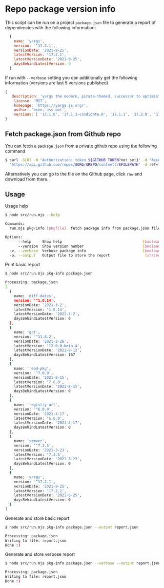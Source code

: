 # Repo package version info

This script can be run on a project `package.json` file to generate a report of dependencies with the following information:

```js
  {
    name: 'yargs',
    version: '^17.2.1',
    versionDate: '2021-9-25',
    latestVersion: '17.2.1',
    latestVersionDate: '2021-9-25',
    daysBehindLatestVersion: 0    
  }
```

If run with `--verbose` setting you can additionally get the following information (versions are last 5 versions published)

```js
{
   description: 'yargs the modern, pirate-themed, successor to optimist.',
    license: 'MIT',
    homepage: 'https://yargs.js.org/',
    author: 'bcoe, oss-bot',
    versions: [ '17.1.0', '17.1.1-candidate.0', '17.1.1', '17.2.0', '17.2.1' ]
}
```

## Fetch package.json from Github repo

You can fetch a `package.json` from a private github repo using the following command

```bash
$ curl -GLOf -H "Authorization: token ${GITHUB_TOKEN?not set}" -H "Accept: application/vnd.github.v4.raw" \
  "https://api.github.com/repos/$ORG/$REPO/contents/$FILEPATH" -d ref="$REVISION"
```

Alternatively you can go to the file on the Github page, click `raw` and download from there.

## Usage

Usage help

```bash
$ node src/run.mjs --help

Commands:
  run.mjs pkg-info [pkgfile]  fetch package info from package.json file

Options:
      --help     Show help                                     [boolean]
      --version  Show version number                           [boolean]
  -v, --verbose  Verbose package info                          [boolean]
  -o, --output   Output file to store the report                [string]
  ```

Print basic report

```bash
$ node src/run.mjs pkg-info package.json

Processing: package.json
[
  {
    name: 'diff-dates',
    version: '^1.0.14',
    versionDate: '2021-3-2',
    latestVersion: '1.0.14',
    latestVersionDate: '2021-3-2',
    daysBehindLatestVersion: 0
  },
  {
    name: 'got',
    version: '^11.8.2',
    versionDate: '2021-2-26',
    latestVersion: '12.0.0-beta.4',
    latestVersionDate: '2021-8-12',
    daysBehindLatestVersion: 167
  },
  {
    name: 'read-pkg',
    version: '^7.0.0',
    versionDate: '2021-8-15',
    latestVersion: '7.0.0',
    latestVersionDate: '2021-8-15',
    daysBehindLatestVersion: 0
  },
  {
    name: 'registry-url',
    version: '^6.0.0',
    versionDate: '2021-4-17',
    latestVersion: '6.0.0',
    latestVersionDate: '2021-4-17',
    daysBehindLatestVersion: 0
  },
  {
    name: 'semver',
    version: '^7.3.5',
    versionDate: '2021-3-23',
    latestVersion: '7.3.5',
    latestVersionDate: '2021-3-23',
    daysBehindLatestVersion: 0
  },
  {
    name: 'yargs',
    version: '^17.2.1',
    versionDate: '2021-9-25',
    latestVersion: '17.2.1',
    latestVersionDate: '2021-9-25',
    daysBehindLatestVersion: 0
  }
]
```

Generate and store basic report

```bash
$ node src/run.mjs pkg-info package.json --output report.json

Processing: package.json
Writing to file: report.json
Done :)
```

Generate and store verbose report

```bash
$ node src/run.mjs pkg-info package.json --verbose --output report.json

Processing: package.json
Writing to file: report.json
Done :)

```
